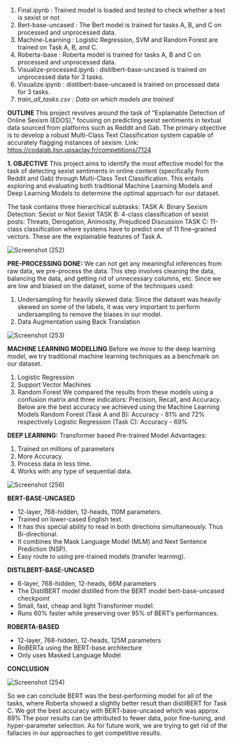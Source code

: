 1. Final.ipynb : Trained model is loaded and tested to check whether a text is sexist or not
2. Bert-base-uncased :  The Bert model is trained for tasks A, B, and C on processed and unprocessed data.
3. Machine-Learning : Logistic Regression, SVM and Random Forest are trained on Task A, B, and C.
4. Roberta-base : Roberta model is trained for tasks A, B and C on processed and unprocessed data.
5. Visualize-processed.ipynb : distilbert-base-uncased is trained on unprocessed data for 3 tasks.
6. Visualize.ipynb : distilbert-base-uncased is trained on processed data for 3 tasks.
7. *train_all_tasks.csv : Data on which models are trained*

**OUTLINE**
This project revolves around the task of "Explainable Detection of Online Sexism (EDOS)," focusing on predicting sexist sentiments in textual data sourced from platforms such as Reddit and Gab. The primary objective is to develop a robust Multi-Class Text Classification system capable of accurately flagging instances of sexism. 
Link: https://codalab.lisn.upsaclay.fr/competitions/7124

**1. OBJECTIVE**
This project aims to identify the most effective model for the task of detecting sexist sentiments in online content (specifically from Reddit and Gab) through Multi-Class Text Classification. This entails exploring and evaluating both traditional Machine Learning Models and Deep Learning Models to determine the optimal approach for our dataset.

The task contains three hierarchical subtasks:
TASK A:  Binary Sexism Detection: Sexist or Not Sexist
TASK B:  4-class classification of sexist posts: Threats, Derogation, Animosity, Prejudiced Discussion
TASK C: 11-class classification where systems have to predict one of 11 fine-grained vectors. These are the explainable features of Task A.

![Screenshot (252)](https://github.com/Lekhansh-cmd/Deep-Learning/assets/78807364/22a3d5ce-990d-421f-a5d4-3cbc5e4b1a76)

**PRE-PROCESSING DONE:**
We can not get any meaningful inferences from raw data, we pre-process the data. This step involves cleaning the data, balancing the data, and getting rid of unnecessary columns, etc.
Since we are low and biased on the dataset,  some of the techniques used:
1. Undersampling for heavily skewed data: Since the dataset was heavily skewed on some of the labels, it was very important to perform undersampling to remove the biases in our model.
2. Data Augmentation using Back Translation

![Screenshot (253)](https://github.com/Lekhansh-cmd/Deep-Learning/assets/78807364/fb6a7d9b-8eb8-4f6b-baf1-86109d7039cd)

**MACHINE LEARNING MODELLING**
Before we move to the deep learning model, we try traditional machine learning techniques as a benchmark on our dataset.
1. Logistic Regression
2. Support Vector Machines
3. Random Forest
We compared the results from these models using a confusion matrix and three indicators: Precision, Recall, and Accuracy.
Below are the best accuracy we achieved using the Machine Learning Models
Random Forest (Task A and B): Accuracy - 81% and 72% respectively
Logistic Regression (Task C): Accuracy - 69% 


**DEEP LEARNING:** Transformer based Pre-trained Model
Advantages:
1. Trained on millions of parameters
2. More Accuracy.
3. Process data in less time.
4. Works with any type of sequential data.

![Screenshot (256)](https://github.com/Lekhansh-cmd/Deep-Learning/assets/78807364/ba78fa62-5736-4691-bfb3-ede50670d5fe)

**BERT-BASE-UNCASED**	
- 12-layer, 768-hidden, 12-heads, 110M parameters. 
- Trained on lower-cased English text.
- It has this special ability to read in both directions simultaneously. Thus Bi-directional.
- It combines the Mask Language Model (MLM) and Next Sentence Prediction (NSP).
- Easy route to using pre-trained models (transfer learning).

**DISTILBERT-BASE-UNCASED**	
- 6-layer, 768-hidden, 12-heads, 66M parameters
- The DistilBERT model distilled from the BERT model bert-base-uncased checkpoint
- Small, fast, cheap and light Transformer model.
- Runs 60% faster while preserving over 95% of BERT’s performances.

**ROBERTA-BASED**	
- 12-layer, 768-hidden, 12-heads, 125M parameters
- RoBERTa using the BERT-base architecture
- Only uses Masked Language Model

**CONCLUSION**

![Screenshot (254)](https://github.com/Lekhansh-cmd/Deep-Learning/assets/78807364/fec05544-a4db-4712-a1dc-f8e1d1870acc)

So we can conclude BERT was the best-performing model for all of the tasks, where Roberta showed a slightly better result than distilBERT for Task C.
We got the best accuracy with BERT-base-uncased which was approx. 89%
The poor results can be attributed to fewer data, poor fine-tuning, and hyper-parameter selection.
As for future work, we are trying to get rid of the fallacies in our approaches to get competitive results.

